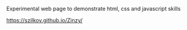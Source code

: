 Experimental web page to demonstrate html, css and javascript skills

https://szilkov.github.io/Zinzy/
